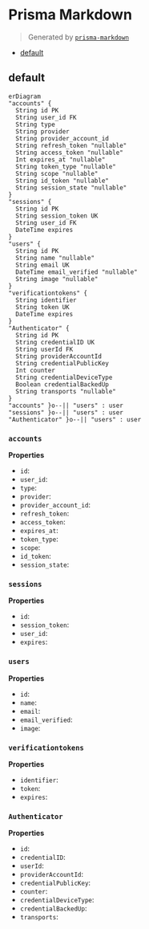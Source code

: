 # Prisma Markdown
> Generated by [`prisma-markdown`](https://github.com/samchon/prisma-markdown)

- [default](#default)

## default
```mermaid
erDiagram
"accounts" {
  String id PK
  String user_id FK
  String type
  String provider
  String provider_account_id
  String refresh_token "nullable"
  String access_token "nullable"
  Int expires_at "nullable"
  String token_type "nullable"
  String scope "nullable"
  String id_token "nullable"
  String session_state "nullable"
}
"sessions" {
  String id PK
  String session_token UK
  String user_id FK
  DateTime expires
}
"users" {
  String id PK
  String name "nullable"
  String email UK
  DateTime email_verified "nullable"
  String image "nullable"
}
"verificationtokens" {
  String identifier
  String token UK
  DateTime expires
}
"Authenticator" {
  String id PK
  String credentialID UK
  String userId FK
  String providerAccountId
  String credentialPublicKey
  Int counter
  String credentialDeviceType
  Boolean credentialBackedUp
  String transports "nullable"
}
"accounts" }o--|| "users" : user
"sessions" }o--|| "users" : user
"Authenticator" }o--|| "users" : user
```

### `accounts`

**Properties**
  - `id`: 
  - `user_id`: 
  - `type`: 
  - `provider`: 
  - `provider_account_id`: 
  - `refresh_token`: 
  - `access_token`: 
  - `expires_at`: 
  - `token_type`: 
  - `scope`: 
  - `id_token`: 
  - `session_state`: 

### `sessions`

**Properties**
  - `id`: 
  - `session_token`: 
  - `user_id`: 
  - `expires`: 

### `users`

**Properties**
  - `id`: 
  - `name`: 
  - `email`: 
  - `email_verified`: 
  - `image`: 

### `verificationtokens`

**Properties**
  - `identifier`: 
  - `token`: 
  - `expires`: 

### `Authenticator`

**Properties**
  - `id`: 
  - `credentialID`: 
  - `userId`: 
  - `providerAccountId`: 
  - `credentialPublicKey`: 
  - `counter`: 
  - `credentialDeviceType`: 
  - `credentialBackedUp`: 
  - `transports`: 